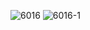 ![6016](https://user-images.githubusercontent.com/69049801/128794227-a0454e49-c053-4c89-a273-2c2f1fde59d2.PNG)
![6016-1](https://user-images.githubusercontent.com/69049801/128794231-f54b8ee4-56e8-4d26-baa8-bfeb18bc16eb.PNG)

